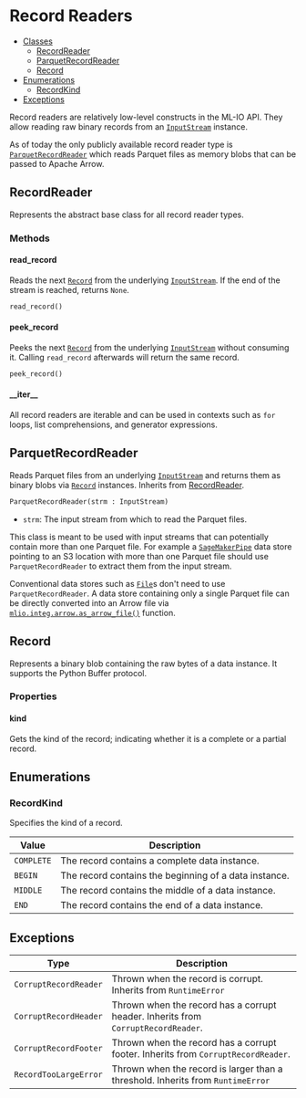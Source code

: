 # Record Readers
* [Classes](#RecordReader)
    * [RecordReader](#RecordReader)
    * [ParquetRecordReader](#ParquetRecordReader)
    * [Record](#Record)
* [Enumerations](#Enumerations)
    * [RecordKind](#RecordKind)
* [Exceptions](#Exceptions)

Record readers are relatively low-level constructs in the ML-IO API. They allow reading raw binary records from an [`InputStream`](stream.md#InputStream) instance.

As of today the only publicly available record reader type is [`ParquetRecordReader`](#ParquetRecordReader) which reads Parquet files as memory blobs that can be passed to Apache Arrow.

## RecordReader
Represents the abstract base class for all record reader types.

### Methods
#### read_record
Reads the next [`Record`](#Record) from the underlying [`InputStream`](stream.md#InputStream). If the end of the stream is reached, returns `None`.

```python
read_record()
```

#### peek_record
Peeks the next [`Record`](#Record) from the underlying [`InputStream`](stream.md#InputStream) without consuming it. Calling `read_record` afterwards will return the same record.

```python
peek_record()
```

#### \_\_iter\_\_
All record readers are iterable and can be used in contexts such as `for` loops, list comprehensions, and generator expressions.

## ParquetRecordReader
Reads Parquet files from an underlying [`InputStream`](stream.md#InputStream) and returns them as binary blobs via [`Record`](#Record) instances. Inherits from [RecordReader](#RecordReader).

```python
ParquetRecordReader(strm : InputStream)
```
- `strm`: The input stream from which to read the Parquet files.

This class is meant to be used with input streams that can potentially contain more than one Parquet file. For example a [`SageMakerPipe`](data_store.md#SageMakerPipe) data store pointing to an S3 location with more than one Parquet file should use `ParquetRecordReader` to extract them from the input stream.

Conventional data stores such as [`File`](data_store.md#File)s don't need to use `ParquetRecordReader`. A data store containing only a single Parquet file can be directly converted into an Arrow file via [`mlio.integ.arrow.as_arrow_file()`](integration.md#as_arrow_file) function.

## Record
Represents a binary blob containing the raw bytes of a data instance. It supports the Python Buffer protocol.

### Properties
#### kind
Gets the kind of the record; indicating whether it is a complete or a partial record.

## Enumerations
### RecordKind
Specifies the kind of a record.

| Value      | Description                                           |
|------------|-------------------------------------------------------|
| `COMPLETE` | The record contains a complete data instance.         |
| `BEGIN`    | The record contains the beginning of a data instance. |
| `MIDDLE`   | The record contains the middle of a data instance.    |
| `END`      | The record contains the end of a data instance.       |

## Exceptions
| Type                  | Description                                                                       |
|-----------------------|-----------------------------------------------------------------------------------|
| `CorruptRecordReader` | Thrown when the record is corrupt. Inherits from `RuntimeError`                   |
| `CorruptRecordHeader` | Thrown when the record has a corrupt header. Inherits from `CorruptRecordReader`. |
| `CorruptRecordFooter` | Thrown when the record has a corrupt footer. Inherits from `CorruptRecordReader`. |
| `RecordTooLargeError` | Thrown when the record is larger than a threshold. Inherits from `RuntimeError`   |
